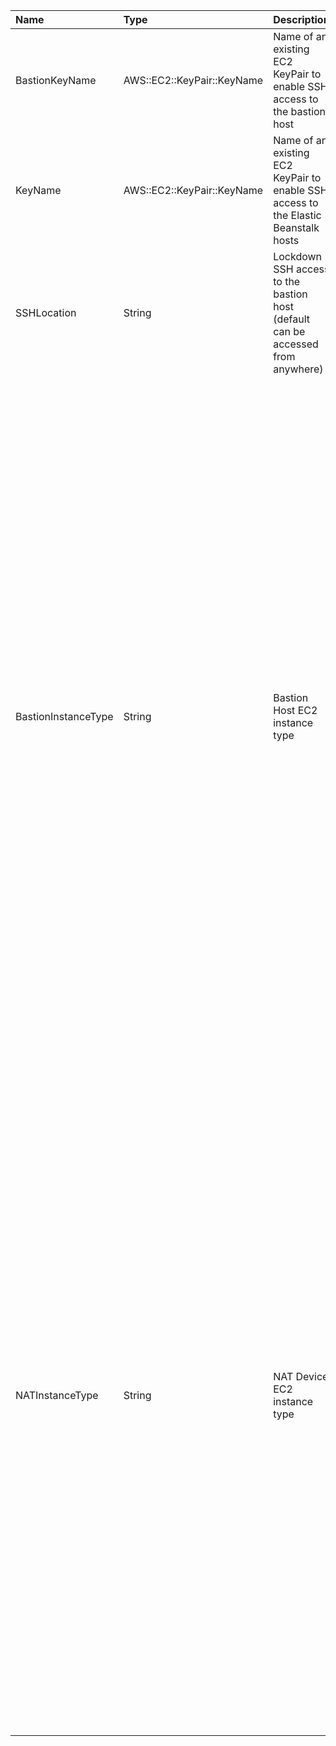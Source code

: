 | Name                | Type                       | Description                                                                         | Default   |   MaxLength |   MinLength | MaxValue   | MinValue   | AllowedPattern                                       | AllowedValues                                                                                                                                                                                                                                                                                                                                                                                                                                                                                                                                                                                                                                                                                                                                       | ConstraintDescription                             | NoEcho   | Filename             |
|:--------------------|:---------------------------|:------------------------------------------------------------------------------------|:----------|------------:|------------:|:-----------|:-----------|:-----------------------------------------------------|:----------------------------------------------------------------------------------------------------------------------------------------------------------------------------------------------------------------------------------------------------------------------------------------------------------------------------------------------------------------------------------------------------------------------------------------------------------------------------------------------------------------------------------------------------------------------------------------------------------------------------------------------------------------------------------------------------------------------------------------------------|:--------------------------------------------------|:---------|:---------------------|
| BastionKeyName      | AWS::EC2::KeyPair::KeyName | Name of an existing EC2 KeyPair to enable SSH access to the bastion host            |           |             |             |            |            |                                                      | []                                                                                                                                                                                                                                                                                                                                                                                                                                                                                                                                                                                                                                                                                                                                                  | must be the name of an existing EC2 KeyPair.      | False    | sample-template.json |
| KeyName             | AWS::EC2::KeyPair::KeyName | Name of an existing EC2 KeyPair to enable SSH access to the Elastic Beanstalk hosts |           |             |             |            |            |                                                      | []                                                                                                                                                                                                                                                                                                                                                                                                                                                                                                                                                                                                                                                                                                                                                  | must be the name of an existing EC2 KeyPair.      | False    | sample-template.json |
| SSHLocation         | String                     | Lockdown SSH access to the bastion host (default can be accessed from anywhere)     | 0.0.0.0/0 |          18 |           9 |            |            | (\d{1,3})\.(\d{1,3})\.(\d{1,3})\.(\d{1,3})/(\d{1,2}) | []                                                                                                                                                                                                                                                                                                                                                                                                                                                                                                                                                                                                                                                                                                                                                  | must be a valid CIDR range of the form x.x.x.x/x. | False    | sample-template.json |
| BastionInstanceType | String                     | Bastion Host EC2 instance type                                                      | t2.small  |             |             |            |            |                                                      | ['t1.micro', 't2.nano', 't2.micro', 't2.small', 't2.medium', 't2.large', 'm1.small', 'm1.medium', 'm1.large', 'm1.xlarge', 'm2.xlarge', 'm2.2xlarge', 'm2.4xlarge', 'm3.medium', 'm3.large', 'm3.xlarge', 'm3.2xlarge', 'm4.large', 'm4.xlarge', 'm4.2xlarge', 'm4.4xlarge', 'm4.10xlarge', 'c1.medium', 'c1.xlarge', 'c3.large', 'c3.xlarge', 'c3.2xlarge', 'c3.4xlarge', 'c3.8xlarge', 'c4.large', 'c4.xlarge', 'c4.2xlarge', 'c4.4xlarge', 'c4.8xlarge', 'g2.2xlarge', 'g2.8xlarge', 'r3.large', 'r3.xlarge', 'r3.2xlarge', 'r3.4xlarge', 'r3.8xlarge', 'i2.xlarge', 'i2.2xlarge', 'i2.4xlarge', 'i2.8xlarge', 'd2.xlarge', 'd2.2xlarge', 'd2.4xlarge', 'd2.8xlarge', 'hi1.4xlarge', 'hs1.8xlarge', 'cr1.8xlarge', 'cc2.8xlarge', 'cg1.4xlarge'] | must be a valid EC2 instance type.                | False    | sample-template.json |
| NATInstanceType     | String                     | NAT Device EC2 instance type                                                        | t2.small  |             |             |            |            |                                                      | ['t1.micro', 't2.nano', 't2.micro', 't2.small', 't2.medium', 't2.large', 'm1.small', 'm1.medium', 'm1.large', 'm1.xlarge', 'm2.xlarge', 'm2.2xlarge', 'm2.4xlarge', 'm3.medium', 'm3.large', 'm3.xlarge', 'm3.2xlarge', 'm4.large', 'm4.xlarge', 'm4.2xlarge', 'm4.4xlarge', 'm4.10xlarge', 'c1.medium', 'c1.xlarge', 'c3.large', 'c3.xlarge', 'c3.2xlarge', 'c3.4xlarge', 'c3.8xlarge', 'c4.large', 'c4.xlarge', 'c4.2xlarge', 'c4.4xlarge', 'c4.8xlarge', 'g2.2xlarge', 'g2.8xlarge', 'r3.large', 'r3.xlarge', 'r3.2xlarge', 'r3.4xlarge', 'r3.8xlarge', 'i2.xlarge', 'i2.2xlarge', 'i2.4xlarge', 'i2.8xlarge', 'd2.xlarge', 'd2.2xlarge', 'd2.4xlarge', 'd2.8xlarge', 'hi1.4xlarge', 'hs1.8xlarge', 'cr1.8xlarge', 'cc2.8xlarge', 'cg1.4xlarge'] | must be a valid EC2 instance type.                | False    | sample-template.json |